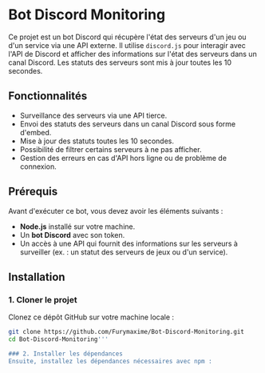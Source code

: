 # Bot Discord Monitoring

Ce projet est un bot Discord qui récupère l'état des serveurs d'un jeu ou d'un service via une API externe. Il utilise `discord.js` pour interagir avec l'API de Discord et afficher des informations sur l'état des serveurs dans un canal Discord. Les statuts des serveurs sont mis à jour toutes les 10 secondes.

## Fonctionnalités

- Surveillance des serveurs via une API tierce.
- Envoi des statuts des serveurs dans un canal Discord sous forme d'embed.
- Mise à jour des statuts toutes les 10 secondes.
- Possibilité de filtrer certains serveurs à ne pas afficher.
- Gestion des erreurs en cas d'API hors ligne ou de problème de connexion.

## Prérequis

Avant d'exécuter ce bot, vous devez avoir les éléments suivants :

- **Node.js** installé sur votre machine.
- Un **bot Discord** avec son token.
- Un accès à une API qui fournit des informations sur les serveurs à surveiller (ex. : un statut des serveurs de jeux ou d'un service).

## Installation

### 1. Cloner le projet

Clonez ce dépôt GitHub sur votre machine locale :

```bash
git clone https://github.com/Furymaxime/Bot-Discord-Monitoring.git
cd Bot-Discord-Monitoring'''

### 2. Installer les dépendances
Ensuite, installez les dépendances nécessaires avec npm :

